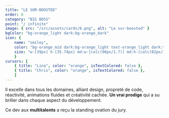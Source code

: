 ```yaml
---
title: "LE SUR-BOOSTED"
order: 6
category: "BIG BOSS"
point: "/ infinite"
image: { src: "/src/assets/cards/6.png", alt: "Le sur-boosted" }
bgColor: "bg-orange_light dark:bg-orange_dark"
icon: {
    name: "smiley",
    color: "bg-orange_mid dark:bg-orange_light text-orange_light dark:text-orange_dark",
    size: "w-[39px] h-[35.74px] md:w-[calc(90px/1.7)] md:h-[calc(82px/1.7)] lg:w-[calc(90px/1.3)] lg:h-[calc(82px/1.3)] xl:w-[90px] xl:h-[82px]",
    }
cursors: [
    { title: "Lina", color: "orange", isTextColored: false },
    { title: "Chris", color: "orange", isTextColored: false },
    ]
---
```


Il excelle dans tous les domaines, alliant design, propreté de code, réactivité, animations fluides et créativité cachée. **Un vrai prodige** qui a su briller dans chaque aspect du développement.

Ce dev aux **multitalents** a reçu la standing ovation du jury.  